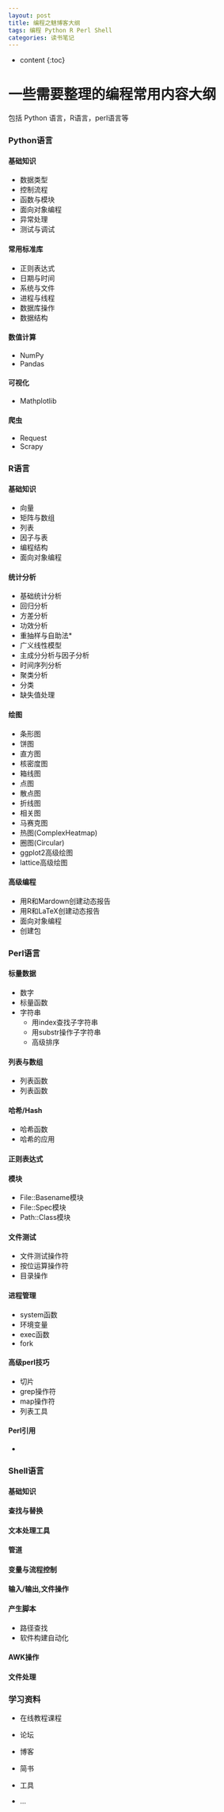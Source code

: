 ```yaml
---
layout: post
title: 编程之魅博客大纲
tags: 编程 Python R Perl Shell
categories: 读书笔记
---
```


* content
{:toc}


# 一些需要整理的编程常用内容大纲

包括 Python 语言，R语言，perl语言等


### Python语言
#### 基础知识
* 数据类型
* 控制流程
* 函数与模块
* 面向对象编程
* 异常处理
* 测试与调试

#### 常用标准库
* 正则表达式
* 日期与时间
* 系统与文件
* 进程与线程
* 数据库操作
* 数据结构





<!--break-->

#### 数值计算
* NumPy
* Pandas

#### 可视化
* Mathplotlib

#### 爬虫
* Request
* Scrapy

### R语言

#### 基础知识

* 向量
* 矩阵与数组
* 列表
* 因子与表
* 编程结构
* 面向对象编程

#### 统计分析
* 基础统计分析
* 回归分析
* 方差分析
* 功效分析
* 重抽样与自助法*
* 广义线性模型
* 主成分分析与因子分析
* 时间序列分析
* 聚类分析
* 分类
* 缺失值处理 

#### 绘图
- 条形图
- 饼图
- 直方图
- 核密度图
- 箱线图
- 点图
- 散点图
- 折线图
- 相关图
- 马赛克图
- 热图(ComplexHeatmap)
- 圈图(Circular)
- ggplot2高级绘图
- lattice高级绘图

#### 高级编程
- 用R和Mardown创建动态报告
- 用R和LaTeX创建动态报告
- 面向对象编程
- 创建包

### Perl语言

#### 标量数据
* 数字
* 标量函数
* 字符串
	- 用index查找子字符串
	- 用substr操作子字符串
	- 高级排序

#### 列表与数组
* 列表函数
* 列表函数

#### 哈希/Hash
* 哈希函数
* 哈希的应用

#### 正则表达式


#### 模块
* File::Basename模块
* File::Spec模块
* Path::Class模块

#### 文件测试
* 文件测试操作符
* 按位运算操作符
* 目录操作

#### 进程管理
* system函数
* 环境变量
* exec函数
* fork

#### 高级perl技巧
* 切片
* grep操作符
* map操作符
* 列表工具

#### Perl引用
* 


### Shell语言

#### 基础知识

#### 查找与替换

#### 文本处理工具

#### 管道

#### 变量与流程控制

#### 输入/输出,文件操作

#### 产生脚本
* 路径查找
* 软件构建自动化

#### AWK操作


#### 文件处理



### 学习资料

- 在线教程课程

- 论坛

- 博客

- 简书

- 工具

- ...









